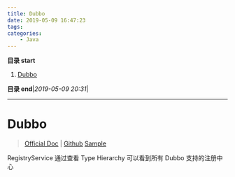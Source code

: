 ```yaml
---
title: Dubbo
date: 2019-05-09 16:47:23
tags: 
categories: 
    - Java
---
```


**目录 start**
 
1. [Dubbo](#dubbo)

**目录 end**|_2019-05-09 20:31_|
****************************************
# Dubbo 
> [Official Doc](http://dubbo.apache.org/zh-cn/docs/user/quick-start.html)  | [Github](https://github.com/apache/incubator-dubbo) 
> [Sample](https://github.com/apache/incubator-dubbo-samples)  

RegistryService 通过查看 Type Hierarchy 可以看到所有 Dubbo 支持的注册中心

